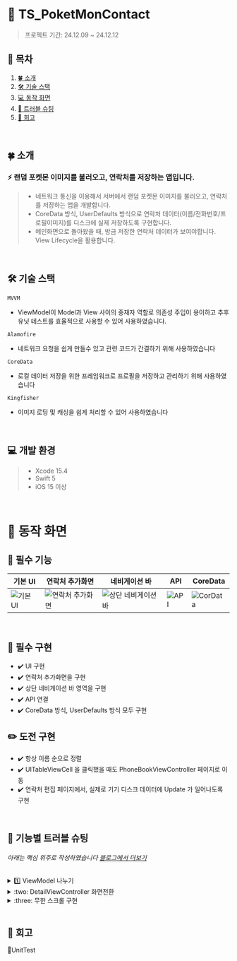 
# 💫 TS_PoketMonContact
> 프로젝트 기간: 24.12.09 ~ 24.12.12

## 📖 목차
1. [🍀 소개](#소개)
2. [🛠️ 기술 스택](#기술-스택)
3. [💻 동작 화면](#동작-화면)
4. [🧨 트러블 슈팅](#트러블-슈팅)
5. [📕 회고](#회고)
<br>

<a id="소개"></a>
## 🍀 소개
### :zap: 랜덤 포켓몬 이미지를 불러오고, 연락처를 저장하는 앱입니다.

> * 네트워크 통신을 이용해서 서버에서 랜덤 포켓몬 이미지를 불러오고, 연락처를 저장하는 앱을 개발합니다.
> * CoreData 방식, UserDefaults 방식으로 연락처 데이터(이름/전화번호/프로필이미지)를 디스크에 실제 저장하도록 구현합니다.
> * 메인화면으로 돌아왔을 때, 방금 저장한 연락처 데이터가 보여야합니다. View Lifecycle을 활용합니다.
<br>

<a id="기술-스택"></a>
## 🛠️ 기술 스택

`MVVM`
- ViewModel이 Model과 View 사이의 중재자 역할로 의존성 주입이 용이하고 추후 유닛 테스트를 효율적으로 사용할 수 있어 사용하였습니다.
  
`Alamofire`
- 네트워크 요청을 쉽게 만들수 있고 관련 코드가 간결하기 위해 사용하였습니다

`CoreData`
- 로컬 데이터 저장을 위한 프레임워크로 프로필을 저장하고 관리하기 위해 사용하였습니다

`Kingfisher`
- 이미지 로딩 및 캐싱을 쉽게 처리할 수 있어 사용하였습니다
<br>

## :computer: 개발 환경
> * Xcode 15.4
> * Swift 5
> * iOS 15 이상
<br>

<a id="동작-화면"></a>
# 📱 동작 화면

## 💫 필수 기능

|기본 UI|연락처 추가화면|네비게이션 바|API|CoreData|
|--------|--------|--------|--------|--------|
|![기본 UI](https://github.com/user-attachments/assets/4140d63f-19fc-4dbb-ab60-d6a48dc24326)|![연락처 추가화면](https://github.com/user-attachments/assets/b62b61ec-4e1d-4825-81b1-005c0a60ef0f)|![상단 네비게이션 바](https://github.com/user-attachments/assets/2164f6ca-da24-4049-9e94-4df8c119ffbc)|![API](https://github.com/user-attachments/assets/5334869c-b50e-48ba-a92f-03d764341f28)|![CorData](https://github.com/user-attachments/assets/2cc01647-fd09-4d98-b88c-e516035f65ed)|
<br>

## :pushpin: 필수 구현

- :heavy_check_mark: UI 구현
- :heavy_check_mark: 연락처 추가화면을 구현
- :heavy_check_mark: 상단 네비게이션 바 영역을 구현
- :heavy_check_mark: API 연결
- :heavy_check_mark: CoreData 방식, UserDefaults 방식 모두 구현

## ✏️ 도전 구현
- :heavy_check_mark: 항상 이름 순으로 정렬
- :heavy_check_mark: UITableViewCell 을 클릭했을 때도 PhoneBookViewController 페이지로 이동
- :heavy_check_mark: 연락처 편집 페이지에서, 실제로 기기 디스크 데이터에 Update 가 일어나도록 구현
<br>

<a id="트러블-슈팅"></a>
## 🧨  기능별 트러블 슈팅
###### 아래는 핵심 위주로 작성하였습니다 [블로그에서 더보기](https://velog.io/@sy0201/posts?q=%ED%8F%AC%EC%BC%93%EB%AA%AC)

<details>
<summary>1️⃣ ViewModel 나누기</summary>
<div markdown="1">
<br>

**문제발생** <br>
ViewModel을 나눌때 문제가 발생하였습다.

**해결방법** <br>

 <br>
</div>
</details>

<details>
<summary>:two: DetailViewController 화면전환 </summary>
<div markdown="2">
<br>

**문제발생** <br>
RxCocoa

**해결방법** <br>
해결방법 작성하기

 <br>
</div>
</details>

<details>
<summary>:three: 무한 스크롤 구현 </summary>
<div markdown="3">
<br>

**문제발생** <br>
리스트 화면에서 프로필 추가화면으로 PushViewController를 통해 화면 전환시 NavigationBar는 어디에서 설정해야하는지 고민되었습니다.
예를 들어 리스트 화면에서 프로필 추가화면으로 Push될때 NavigationBar의 Title이 잘못 표시되는 문제가 생겼습니다.

**해결방법** <br>
해결방법 작성하기

 <br>
</div>
</details>
<br>

<a id="회고"></a>
## 📕 회고
UnitTest
